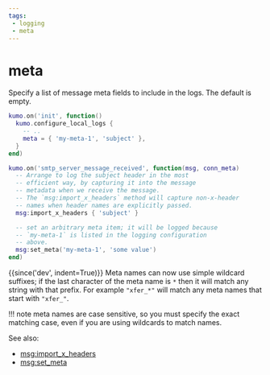 ```yaml
---
tags:
 - logging
 - meta
---
```


# meta

Specify a list of message meta fields to include in the logs. The default is
empty.

```lua
kumo.on('init', function()
  kumo.configure_local_logs {
    -- ..
    meta = { 'my-meta-1', 'subject' },
  }
end)

kumo.on('smtp_server_message_received', function(msg, conn_meta)
  -- Arrange to log the subject header in the most
  -- efficient way, by capturing it into the message
  -- metadata when we receive the message.
  -- The `msg:import_x_headers` method will capture non-x-header
  -- names when header names are explicitly passed.
  msg:import_x_headers { 'subject' }

  -- set an arbitrary meta item; it will be logged because
  -- `my-meta-1` is listed in the logging configuration
  -- above.
  msg:set_meta('my-meta-1', 'some value')
end)
```

{{since('dev', indent=True)}}
    Meta names can now use simple wildcard suffixes; if the last character
    of the meta name is `*` then it will match any string with that prefix.
    For example `"xfer_*"` will match any meta names that start with `"xfer_"`.

!!! note
    meta names are case sensitive, so you must specify the exact matching
    case, even if you are using wildcards to match names.

See also:

  * [msg:import_x_headers](../../message/import_x_headers.md)
  * [msg:set_meta](../../message/set_meta.md)
